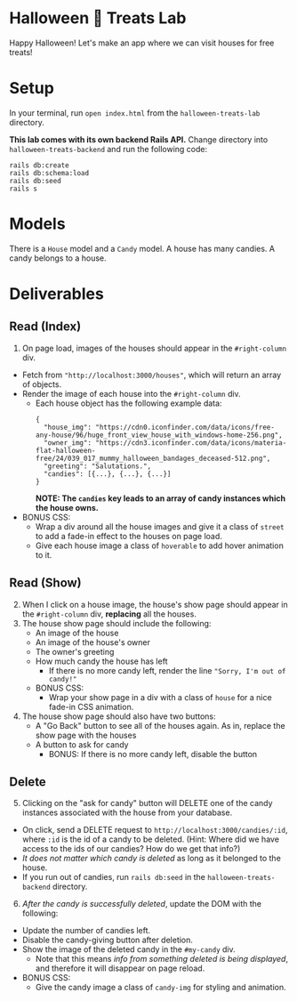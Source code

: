 # Halloween 🎃 Treats Lab
Happy Halloween! Let's make an app where we can visit houses for free treats!

# Setup
In your terminal, run `open index.html` from the `halloween-treats-lab` directory.

**This lab comes with its own backend Rails API.** Change directory into `halloween-treats-backend` and run the following code:
```
rails db:create
rails db:schema:load
rails db:seed
rails s
```

# Models
There is a `House` model and a `Candy` model.
A house has many candies.
A candy belongs to a house.

# Deliverables
## Read (Index)
1. On page load, images of the houses should appear in the `#right-column` div.
  - Fetch from `"http://localhost:3000/houses"`, which will return an array of objects.
  - Render the image of each house into the `#right-column` div.
    - Each house object has the following example data:
      ```
      {
        "house_img": "https://cdn0.iconfinder.com/data/icons/free-any-house/96/huge_front_view_house_with_windows-home-256.png",
        "owner_img": "https://cdn3.iconfinder.com/data/icons/materia-flat-halloween-free/24/039_017_mummy_halloween_bandages_deceased-512.png",
        "greeting": "Salutations.",
        "candies": [{...}, {...}, {...}]
      }
      ```
      **NOTE: The `candies` key leads to an array of candy instances which the house owns.**
  - BONUS CSS:
    - Wrap a div around all the house images and give it a class of `street` to add a fade-in effect to the houses on page load.
    - Give each house image a class of `hoverable` to add hover animation to it.

## Read (Show)
2. When I click on a house image, the house's show page should appear in the `#right-column` div, **replacing** all the houses.
3. The house show page should include the following:
    - An image of the house
    - An image of the house's owner
    - The owner's greeting
    - How much candy the house has left
      - If there is no more candy left, render the line `"Sorry, I'm out of candy!"`
    - BONUS CSS:
        - Wrap your show page in a div with a class of `house` for a nice fade-in CSS animation.
4. The house show page should also have two buttons:
    - A "Go Back" button to see all of the houses again. As in, replace the show page with the houses
    - A button to ask for candy
      - BONUS: If there is no more candy left, disable the button

## Delete
5. Clicking on the "ask for candy" button will DELETE one of the candy instances associated with the house from your database.
  - On click, send a DELETE request to `http://localhost:3000/candies/:id`, where `:id` is the id of a candy to be deleted. (Hint: Where did we have access to the ids of our candies? How do we get that info?)
  - *It does not matter which candy is deleted* as long as it belonged to the house.
  - If you run out of candies, run `rails db:seed` in the `halloween-treats-backend` directory.
6. *After the candy is successfully deleted*, update the DOM with the following:
  - Update the number of candies left.
  - Disable the candy-giving button after deletion.
  - Show the image of the deleted candy in the `#my-candy` div.
    - Note that this means *info from something deleted is being displayed*, and therefore it will disappear on page reload.
  - BONUS CSS:
    - Give the candy image a class of `candy-img` for styling and animation.
